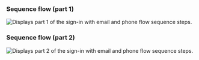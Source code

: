 ### Sequence flow (part 1)

<div class="full">

![Displays part 1 of the sign-in with email and phone flow sequence steps.](/img/oie-embedded-sdk/oie-embedded-sdk-use-case-sign-in-pwd-phone-nodejs-seq-1.png)

</div>

### Sequence flow (part 2)

<div class="full">

![Displays part 2 of the sign-in with email and phone flow sequence steps.](/img/oie-embedded-sdk/oie-embedded-sdk-use-case-sign-in-pwd-phone-nodejs-seq-2.png)

</div>
